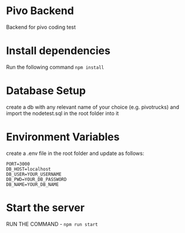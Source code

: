 # Pivo Backend
Backend for pivo coding test

# Install dependencies

Run the following command `npm install`

# Database Setup

create a db with any relevant name of your choice (e.g. pivotrucks) and import the nodetest.sql in the root folder into it

# Environment Variables
create a .env file in the root folder and update as follows:

`````
PORT=3000
DB_HOST=localhost
DB_USER=YOUR_USERNAME
DB_PWD=YOUR_DB_PASSWORD
DB_NAME=YOUR_DB_NAME
````````

# Start the server
RUN THE COMMAND - ``npm run start``


